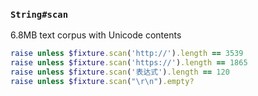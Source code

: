### `String#scan`

6.8MB text corpus with Unicode contents

```ruby
raise unless $fixture.scan('http://').length == 3539
raise unless $fixture.scan('https://').length == 1865
raise unless $fixture.scan('表达式').length == 120
raise unless $fixture.scan("\r\n").empty?
```
